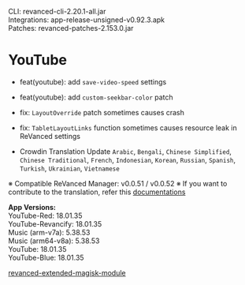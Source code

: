 CLI: revanced-cli-2.20.1-all.jar  
Integrations: app-release-unsigned-v0.92.3.apk  
Patches: revanced-patches-2.153.0.jar  

YouTube
==
- feat(youtube): add `save-video-speed` settings
- feat(youtube): add `custom-seekbar-color` patch

- fix: `LayoutOverride` patch sometimes causes crash
- fix: `TabletLayoutLinks` function sometimes causes resource leak in ReVanced settings

- Crowdin Translation Update
`Arabic`, `Bengali`, `Chinese Simplified`, `Chinese Traditional`, `French`, `Indonesian`, `Korean`, `Russian`, `Spanish`, `Turkish`, `Ukrainian`, `Vietnamese`

※ Compatible ReVanced Manager: v0.0.51 / v0.0.52
※ If you want to contribute to the translation, refer this [documentations](https://telegra.ph/How-to-contribute-to-Crowdin-translations-via-upload-of-stringsxml-file-11-10)
  
**App Versions:**  
YouTube-Red: 18.01.35  
YouTube-Revancify: 18.01.35  
Music (arm-v7a): 5.38.53  
Music (arm64-v8a): 5.38.53  
YouTube: 18.01.35  
YouTube-Blue: 18.01.35  

[revanced-extended-magisk-module](https://github.com/nikhilbadyal/revanced-magisk-module)  
